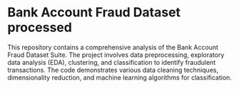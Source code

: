 # Bank Account Fraud Dataset processed
 This repository contains a comprehensive analysis of the Bank Account Fraud Dataset Suite. The project involves data preprocessing, exploratory data analysis (EDA), clustering, and classification to identify fraudulent transactions. The code demonstrates various data cleaning techniques, dimensionality reduction, and machine learning algorithms for classification.
